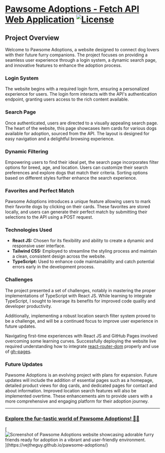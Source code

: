 # [Pawsome Adoptions - Fetch API Web Application](https://vejtheguy.github.io/pawsome-adoptions/) [![License](https://img.shields.io/badge/license-MIT-blue.svg)](https://opensource.org/licenses/MIT)

## Project Overview

Welcome to Pawsome Adoptions, a website designed to connect dog lovers with their future furry companions. The project focuses on providing a seamless user experience through a login system, a dynamic search page, and innovative features to enhance the adoption process.

### Login System

The website begins with a required login form, ensuring a personalized experience for users. The login form interacts with the API's authentication endpoint, granting users access to the rich content available.

### Search Page

Once authenticated, users are directed to a visually appealing search page. The heart of the website, this page showcases item cards for various dogs available for adoption, sourced from the API. The layout is designed for easy navigation and a delightful browsing experience.

### Dynamic Filtering

Empowering users to find their ideal pet, the search page incorporates filter options for breed, age, and location. Users can customize their search preferences and explore dogs that match their criteria. Sorting options based on different styles further enhance the search experience.

### Favorites and Perfect Match

Pawsome Adoptions introduces a unique feature allowing users to mark their favorite dogs by clicking on their cards. These favorites are stored locally, and users can generate their perfect match by submitting their selections to the API using a POST request.

### Technologies Used

- **React JS:** Chosen for its flexibility and ability to create a dynamic and responsive user interface.
- **Tailwind CSS:** Employed to streamline the styling process and maintain a clean, consistent design across the website.
- **TypeScript:** Used to enhance code maintainability and catch potential errors early in the development process.

### Challenges

The project presented a set of challenges, notably in mastering the proper implementations of TypeScript with React JS. While learning to integrate TypeScript, I sought to leverage its benefits for improved code quality and developer productivity.

Additionally, implementing a robust location search filter system proved to be a challenge, and will be a continued focus to improve user experience in future updates.

Navigating first-time experiences with React JS and GitHub Pages involved overcoming some learning curves. Successfully deploying the website live required understanding how to integrate [react-router-dom](https://www.npmjs.com/package/react-router-dom) properly and use of [gh-pages](https://www.npmjs.com/package/gh-pages).

### Future Updates

Pawsome Adoptions is an evolving project with plans for expansion. Future updates will include the addition of essential pages such as a homepage, detailed product views for dog cards, and dedicated pages for contact and about information. Improved location search features will also be implemented overtime. These enhancements aim to provide users with a more comprehensive and engaging platform for their adoption journey.

---

### [Explore the fur-tastic world of Pawsome Adoptions! 🐾🌟](https://vejtheguy.github.io/pawsome-adoptions/)

[![Screenshot of Pawsome Adoptions website showcasing adorable furry friends ready for adoption in a vibrant and user-friendly environment.](https://cdn.loom.com/images/originals/4f107a1e78d745a8b5eb30d8bea3e9de.jpg?Policy=eyJTdGF0ZW1lbnQiOlt7IlJlc291cmNlIjoiaHR0cHM6Ly9jZG4ubG9vbS5jb20vaW1hZ2VzL29yaWdpbmFscy80ZjEwN2ExZTc4ZDc0NWE4YjVlYjMwZDhiZWEzZTlkZS5qcGciLCJDb25kaXRpb24iOnsiRGF0ZUxlc3NUaGFuIjp7IkFXUzpFcG9jaFRpbWUiOjE3MDMyODk2MjJ9fX1dfQ__&Key-Pair-Id=APKAJQIC5BGSW7XXK7FQ&Signature=gVzUy0m-zRRg4Qr185cmjWh-iVF6cv%7EAbyIc93Qj1NM4aTdqB3eiJWRd4tm9B2s-4t7o9nYW66EFmJ6oQOc09a5SRGzhkX4qH5%7EpMG%7Eu%7Ek-ke1RbPKsZ4oelGMR2uKMCY8yOYAVeNFVg0G8Pht6NYn5D984laRi9wZ0Dv9rmwChTOZkTeJl9tczF2hPgG6QukkpnVuDuOePo10JxzAyoLgtaQyoEPM2cLF8ohl-NmxPezepv0-jGTpV5NJ67-1pEPyI9dXR%7EA2kER2brgCGAm-FLtCxi3K9fDzU9EHuu6RIVfUtMupQMWdpHQi7ADGsCMlKJZ24-gzVA7FiKDjExqQ__)](https://vejtheguy.github.io/pawsome-adoptions/)
